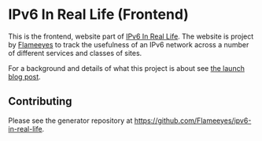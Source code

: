 <!--
SPDX-FileCopyrightText: 2023 Diego Elio Pettenò

SPDX-License-Identifier: 0BSD
-->

# IPv6 In Real Life (Frontend)

This is the frontend, website part of [IPv6 In Real Life].
The website is project by [Flameeyes] to track the usefulness of an IPv6 network across a number
of different services and classes of sites.

For a background and details of what this project is about see [the launch blog post].

## Contributing

Please see the generator repository at https://github.com/Flameeyes/ipv6-in-real-life.

[IPv6 In Real Life]: https://ipv6-in-real.life/?mtm_campaign=social&mtm_kwd=github&mtm_cid=ipv6-in-real-life-frontend
[Flameeyes]: https://flameeyes.blog/?mtm_campaign=social&mtm_kwd=github&mtm_cid=ipv6-in-real-life-frontend
[the launch blog post]: https://flameeyes.blog/2023/04/30/ipv6-in-real-life/?mtm_campaign=social&mtm_kwd=github&mtm_cid=ipv6-in-real-life-frontend

